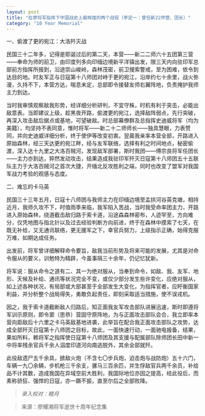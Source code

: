 ```yaml
---
layout: post
title: "在廖将军指挥下中国战史上最辉煌的两个战役（李定一：曾任新22师营、团长）"
category: "10 Year Memorial"
---
```


一、偷渡了更的宛江：大洛歼灭战

民国三十二年多，记得是耶诞过后的第二天，本营——新二二师六十五团第三营——奉命为师的前卫，由印度列多向印缅边境新平洋镇出发，限三天内向驻印军总部前方指挥所报到，沿途崇山峻岭，森林茂密，前卫搜索警戒，至为困难，依令到达目的地。时友军正与日寇第十八师团对峙于更的宛江，沿岸约七十余里，战火弥漫，久持不下，本营方达，喘息未定，总部即令接替友师右翼阵地，负责掩护我师主力到达。

当时我审慎观察敌我形势，经详细分析研判，不宜守株，时机有利于突击，必能出敌意表。当即建议上级，趁黑夜开路，偷渡更的宛江，选择敌阵弱点，先行突破，再深入攻击敌后据点或基地，可望破敌。时总部幕僚群及总指挥史迪威将军（均为美籍），均坚持不表同意，惟时将军——新二十二师师长——独具慧眼，力表赞同，并向史迪威详细分析，终于使伊等改变初衷。翌晨我亲率本营全部，开路进入原始森林，经三天达更的宛江畔，经与友军联络，选择有利之时间地点，秘密偷渡，深入达十九里之大洛百贼河，发现敌军部署，斯时我团——傅宗良将军任团长——主力亦到达，猝然发动攻击，结果造成我驻印军歼灭日寇第十八师团五十五联队主力于大洛百贼河之首次大捷，开缅北反攻胜利之端，同时也改变了盟军对我国军战力考验的观感与态度。

二、难忘的卡马英

民国三十三年五月，日寇十八师团与我师主力在印缅边境至孟拱河谷英克塘，相持近月，我师久攻不下，时值雨季来临，我军陷入苦战，当时我受命率团主力，开路进入原始森林，绕道截击敌归路于索卡道，沿途森森林密布，人迹罕至，方向难分，仅凭地图与指北针以及过去经验判断方向前进，终于在森林中摸索了七天，在既无补给，又无通讯联络，更无援军之下，幸官兵努力，上级指示正确，始得克服万难，如期达成任务。

出发前，将军曾详细解释命令要旨，敌我当前形势及将来可能的发展，尤其是对命令服从的要义，训勉特为精辟，今虽事隔三十余年，仍记忆犹新。

将军说：服从命令之道有二、其一为绝对服从，当奉到命令，如敌、我、友军、地形、天候及补给、通讯等状况完全不变，或仅少部分发生些许变化，应绝对服从，如上述各种状况，有局部或大部甚至于全部发生大变化，为指挥官者，应盱衡国家利益，并分析整个战局得失，勇敢负起责任，即刻采取适当措施，使不误戎机。

因之，我于索卡道截断敌人归路后，知正面我友军攻击部队进展迅速，斯时即遵将军训示原则，即令窦（思恭）营固守原阵地，为与正面攻击部队会合，我立即率本营向距敌后十六里之卡马英敌基地进袭，此举旨在配合我正面攻击部队之攻势，达成全部歼灭日寇第十八师团之目标，故此，一面快速行动，一面驰电报备，结果，果如所料，赖将军之指挥使日寇第十八师团及其支援与配属部队除师团长田中新一中将率残余官兵千余人泅度印道河向南逃脱外，其余全部就歼。

此役敌遗尸五千余具，掳敌火炮（不含七〇步兵炮，迫击炮与战防炮）五十六门，车辆一九〇余辆，步机枪三千余支，骡马三百余匹，并生俘敌官兵两千余员，补给品不计其数，造成我国在异域空前大胜利，我国际地位亦因之提高，经此役后，而素称骄狂、强悍的日寇，亦一蹶不振，直至尔后之全部败降。

> *录入校对：睦月*

> 来源：廖耀湘将军逝世十周年纪念集